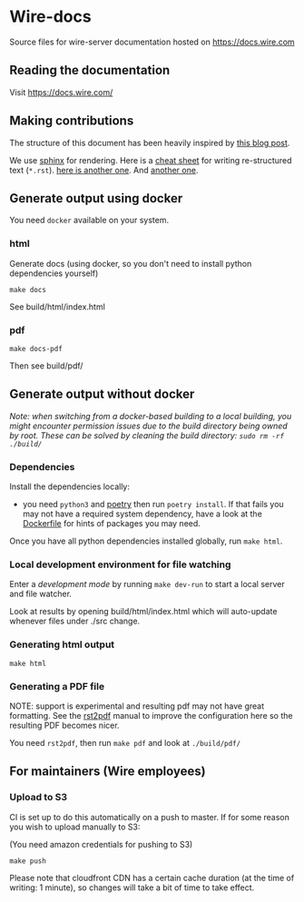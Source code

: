 # Wire-docs

Source files for wire-server documentation hosted on https://docs.wire.com

## Reading the documentation

Visit https://docs.wire.com/

## Making contributions

The structure of this document has been heavily inspired by [this blog
post](https://www.divio.com/blog/documentation/).

We use [sphinx](http://sphinx-doc.org/) for rendering.  Here is a [cheat
sheet](http://docutils.sourceforge.net/docs/user/rst/quickref.html)
for writing re-structured text (`*.rst`).
[here is another one](http://docutils.sourceforge.net/docs/user/rst/cheatsheet.html).
And [another one](https://sublime-and-sphinx-guide.readthedocs.io/en/latest/references.html).

## Generate output using docker

You need `docker` available on your system.

### html

Generate docs (using docker, so you don't need to install python dependencies yourself)

```
make docs
```

See build/html/index.html

### pdf

```
make docs-pdf
```

Then see build/pdf/

## Generate output without docker

*Note: when switching from a docker-based building to a local building, you might encounter permission issues due to the build directory being owned by root. These can be solved by cleaning the build directory: `sudo rm -rf ./build/`*

### Dependencies

Install the dependencies locally:

* you need `python3` and [poetry](https://github.com/python-poetry/poetry#installation) then run `poetry install`. If that fails you may not have a required system dependency, have a look at the [Dockerfile](./Dockerfile) for hints of packages you may need.

Once you have all python dependencies installed globally, run `make html`.

### Local development environment for file watching

Enter a *development mode* by running `make dev-run` to start a local server and file watcher.

Look at results by opening build/html/index.html which will auto-update whenever files under ./src change.

### Generating html output

```
make html
```

### Generating a PDF file

NOTE: support is experimental and resulting pdf may not have great formatting. See the [rst2pdf](https://rst2pdf.org/static/manual.pdf) manual to improve the configuration here so the resulting PDF becomes nicer.

You need `rst2pdf`, then run `make pdf` and look at `./build/pdf/`

## For maintainers (Wire employees)

### Upload to S3

CI is set up to do this automatically on a push to master. If for some reason you wish to upload manually to S3:

(You need amazon credentials for pushing to S3)

```
make push
```

Please note that cloudfront CDN has a certain cache duration (at the time of writing: 1 minute), so changes will take a bit of time to take effect.
